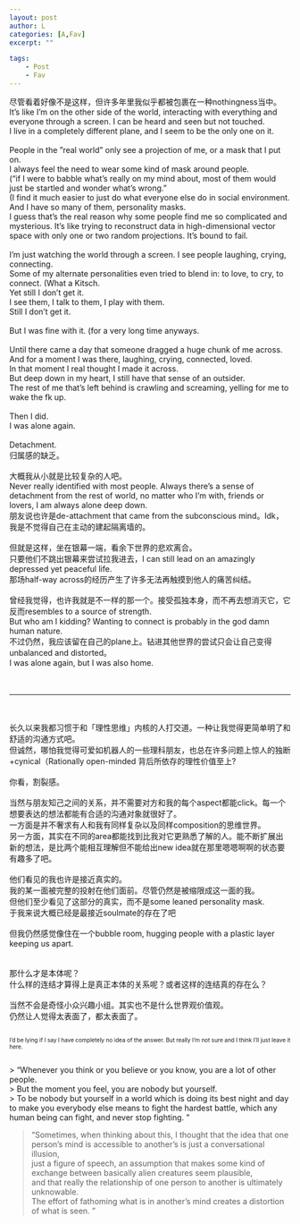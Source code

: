 ```yaml
---
layout: post
author: L
categories: [A,Fav]
excerpt: ""

tags:
    - Post
    - Fav
---
```


尽管看着好像不是这样，但许多年里我似乎都被包裹在一种nothingness当中。<br>
It’s like I’m on the other side of the world, interacting with everything and everyone through a screen.  I can be heard and seen but not touched.  <br>
I live in a completely different plane,  and I seem to be the only one on it.   <br> 
<br>
People in the ”real world” only see a projection of me, or a mask that I put on.<br>
I always feel the need to wear some kind of mask around people.  <br>
    (“if I were to babble what’s really on my mind about, most of them would just be startled and wonder what’s wrong.”<br>
    (I find it much easier to just do what everyone else do in social environment.  <br>
And I have so many of them, personality masks.  <br>
I guess that’s the real reason why some people find me so complicated and mysterious.  It’s like trying to reconstruct data in high-dimensional vector space with only one or two random projections.  It’s bound to fail.  <br>
<br>
I’m just watching the world through a screen.  I see people laughing, crying, connecting.  <br>
Some of my alternate personalities even tried to blend in: to love, to cry, to connect.  (What a Kitsch.    <br>
Yet still I don’t get it.  <br>
I see them, I talk to them, I play with them.<br>
Still I don’t get it.  <br>
<br>
But I was fine with it.  (for a very long time anyways.  <br>
<br>
Until there came a day that someone dragged a huge chunk of me across.  <br>
And for a moment I was there, laughing, crying, connected, loved.<br>
In that moment I real thought I made it across.<br>
But deep down in my heart, I still have that sense of an outsider.  <br>
The rest of me that’s left behind is crawling and screaming, yelling for me to wake the fk up.<br>
<br>
Then I did.<br>
I was alone again.<br>
<br>
Detachment.  <br>
归属感的缺乏。<br>
<br>
大概我从小就是比较复杂的人吧。<br>
Never really identified with most people.  Always there’s a sense of detachment from the rest of world, no matter who I’m with, friends or lovers, I am always alone deep down.  <br>
朋友说也许是de-attachment that came from the subconscious mind。Idk，我是不觉得自己在主动的建起隔离墙的。<br>
<br>
但就是这样，坐在银幕一端，看余下世界的悲欢离合。<br>
只要他们不跳出银幕来尝试拉我进去，I can still lead on an amazingly depressed yet peaceful life.  <br>
那场half-way across的经历产生了许多无法再触摸到他人的痛苦纠结。<br>
<br>
曾经我觉得，也许我就是不一样的那一个。接受孤独本身，而不再去想消灭它，它反而resembles to a source of strength.  <br>
But who am I kidding? Wanting to connect is probably in the god damn human nature.  <br>
不过仍然，我应该留在自己的plane上。钻进其他世界的尝试只会让自己变得unbalanced and distorted。<br>
I was alone again, but I was also home. <br>
<br>
<br>
* * * 
<br>
<br>
长久以来我都习惯于和「理性思维」内核的人打交道。一种让我觉得更简单明了和舒适的沟通方式吧。<br>
但诚然，哪怕我觉得可爱如机器人的一些理科朋友，也总在许多问题上惊人的独断+cynical（Rationally open-minded 背后所依存的理性价值至上?<br>
<br>
你看，割裂感。<br>
<br>
当然与朋友知己之间的关系，并不需要对方和我的每个aspect都能click。每一个想要表达的想法都能有合适的沟通对象就很好了。<br>
一方面是并不奢求有人和我有同样复杂以及同样composition的思维世界。<br>
另一方面，其实在不同的area都能找到比我对它更熟悉了解的人。能不断扩展出新的想法，是比两个能相互理解但不能给出new idea就在那里嗯嗯啊啊的状态要有趣多了吧。<br>
<br>
他们看见的我也许是接近真实的。<br>
我的某一面被完整的投射在他们面前。尽管仍然是被缩限成这一面的我。<br>
但他们至少看见了这部分的真实，而不是some leaned personality mask.<br>
于我来说大概已经是最接近soulmate的存在了吧<br>
<br>
但我仍然感觉像住在一个bubble room, hugging people with a plastic layer keeping us apart.  <br>
<br>
<br>
那什么才是本体呢？<br>
什么样的连结才算得上是真正本体的关系呢？或者这样的连结真的存在么？<br>
<br>
当然不会是奇怪小众兴趣小组。其实也不是什么世界观价值观。<br>
仍然让人觉得太表面了，都太表面了。<br>
<br>
<p style="font-size:10px">I’d be lying if I say I have completely no idea of the answer.  But really I’m not sure and I think I’ll just leave it here.  <br></p>
<br>
> “Whenever you think or you believe or you know, you are a lot of other people.  <br>
> But the moment you feel, you are nobody but yourself.  <br>
> To be nobody but yourself in a world which is doing its best night and day to make you everybody else means to fight the hardest battle, which any human being can fight, and never stop fighting.  ”<br>


> “Sometimes, when thinking about this, I thought that the idea that one person’s mind is accessible to another’s is just a conversational illusion, <br>
> just a figure of speech, an assumption that makes some kind of exchange between basically alien creatures seem plausible, <br>
> and that really the relationship of one person to another is ultimately unknowable. <br>
> The effort of fathoming what is in another’s mind creates a distortion of what is seen. ”<br>



